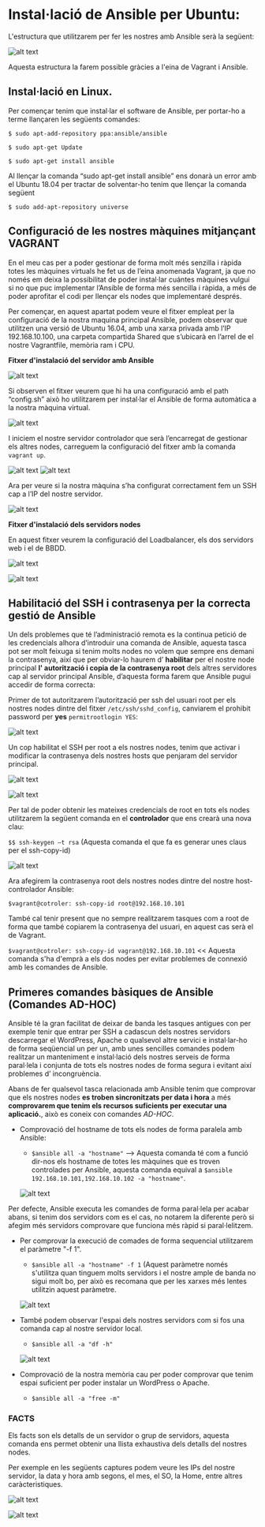 # Instal·lació de Ansible per Ubuntu:

L'estructura que utilitzarem per fer les nostres amb Ansible serà la següent:

![alt text](../img/8.png "8")

Aquesta estructura la farem possible gràcies a l'eina de Vagrant i Ansible.

## Instal·lació en Linux.
Per començar tenim que instal·lar el software de Ansible, per portar-ho a terme llançaren les següents comandes:

`$ sudo apt-add-repository ppa:ansible/ansible`

`$ sudo apt-get Update`

`$ sudo apt-get install ansible`

Al llençar la comanda “sudo apt-get install ansible” ens donarà un error amb el Ubuntu 18.04 per tractar de solventar-ho tenim que llençar la comanda següent

`$ sudo add-apt-repository universe`

<a name="controllernode"></a>
## Configuració de les nostres màquines mitjançant VAGRANT

En el meu cas per a poder gestionar de forma molt més senzilla i ràpida totes les màquines virtuals he fet us de l’eina anomenada Vagrant, ja que no només em deixa la possibilitat de poder instal·lar cuántes màquines vulgui si no que puc implementar l’Ansible de forma més sencilla i ràpida, a més de poder aprofitar el codi per llençar els nodes que implementaré després.

Per començar, en aquest apartat podem veure el fitxer empleat per la configuració de la nostra maquina principal Ansible, podem observar que utilitzen una versió de Ubuntu 16.04, amb una xarxa privada amb l’IP 192.168.10.100, una carpeta compartida Shared que s’ubicarà en l’arrel de el nostre Vagrantfile, memòria ram i CPU. 

__Fitxer d'instalació del servidor amb Ansible__

![alt text](../img/4.png "4")

Si observen el fitxer veurem que hi ha una configuració amb el path “config.sh” això ho utilitzarem per instal·lar el Ansible de forma automàtica a la nostra màquina virtual.

![alt text](../img/5.png "5")

I iniciem el nostre servidor controlador que serà l’encarregat de gestionar els altres nodes, carreguem la configuració del fitxer amb la comanda `vagrant up`.

![alt text](../img/1.png "1")
![alt text](../img/2.png "2")

Ara per veure si la nostra màquina s’ha configurat correctament fem un SSH cap a l’IP del nostre servidor.

![alt text](../img/3.png "3")

__Fitxer d'instalació dels servidors nodes__

En aquest fitxer veurem la configuració del Loadbalancer, els dos servidors web i el de BBDD.

![alt text](../img/nodes.png "nodes")

![alt text](../img/nodes2.png "nodes2")

<a name="ssh-passwd"></a>
## Habilitació del SSH i contrasenya per la correcta gestió de Ansible

Un dels problemes que té l’administració remota es la continua petició de les credencials alhora d’introduir una comanda de Ansible, aquesta tasca pot ser molt feixuga si tenim molts nodes no volem que sempre ens demani la contrasenya, així que per obviar-lo haurem d’ **habilitar** per el nostre node principal **l' autorització i copia de la contrasenya root** dels altres servidores cap al servidor principal Ansible, d’aquesta forma farem que Ansible pugui accedir de forma correcta:

Primer de tot autoritzarem l’autorització per ssh del usuari root per els nostres nodes dintre del fitxer `/etc/ssh/sshd_config`, canviarem el prohibit password per **yes** `permitrootlogin YES`:

![alt text](../img/7.png "7")

Un cop habilitat el SSH per root a els nostres nodes, tenim que activar i modificar la contrasenya dels nostres hosts que penjaram del servidor principal.

![alt text](../img/13.png "13")

![alt text](../img/14.png "14")

Per tal de poder obtenir les mateixes credencials de root en tots els nodes utilitzarem la següent comanda en el **controlador** que ens crearà una nova clau:

`$$ ssh-keygen –t rsa` (Aquesta comanda el que fa es generar unes claus per el ssh-copy-id)

![alt text](../img/10.png "10")

Ara afegirem la contrasenya root dels nostres nodes dintre del nostre host-controlador Ansible:

`$vagrant@cotroler: ssh-copy-id root@192.168.10.101`

També cal tenir present que no sempre realitzarem tasques com a root de forma que també copiarem la contrasenya del usuari, en aquest cas serà el de Vagrant.

`$vagrant@cotroler: ssh-copy-id vagrant@192.168.10.101` << Aquesta comanda s'ha d'emprà a els dos nodes per evitar problemes de connexió  amb les comandes de Ansible.

<a name="comandasbasicas"></a>
## Primeres comandes bàsiques de Ansible (Comandes AD-HOC)

Ansible té la gran facilitat de deixar de banda les tasques antigues con per exemple tenir que entrar per SSH a cadascun dels nostres servidors descarregar el WordPress, Apache o qualsevol altre servici e instal·lar-ho de forma seqüencial un per un, amb unes sencilles comandes podem realitzar un manteniment e instal·lació dels nostres serveis de forma paral·lela i conjunta de tots els nostres nodes de forma segura i evitant així problemes d’ incongruència.

Abans de fer qualsevol tasca relacionada amb Ansible tenim que comprovar que els nostres nodes **es troben sincronitzats per data i hora** a més **comprovarem que tenim els recursos suficients per executar una aplicació.**, això es coneix con comandes *AD-HOC*.

* Comprovació del hostname de tots els nodes de forma paralela amb Ansible:
  * `$ansible all -a "hostname"` --> Aquesta comanda té com a funció dir-nos els hostname de totes les màquines que es troven controlades per Ansible, aquesta comanda equival a `$ansible 192.168.10.101,192.168.10.102 -a "hostname"`.
  
  ![alt text](../img/15.png "15")

Per defecte, Ansible executa les comandes de forma paral·lela per acabar abans, si tenim dos servidors com es el cas, no notarem la diferente però si afegim més servidors comprovare que funciona més ràpid si paral·lelitzem.

* Per comprovar la execució de comades de forma sequencial utilitzarem el paràmetre "-f 1".
  * `$ansible all -a "hostname" -f 1` (Aquest paràmetre només s'utilitza quan tinguem molts servidors i el nostre ample de banda no sigui molt bo, per això es recomana que per les xarxes més lentes utilitzin aquest paràmetre.

  ![alt text](../img/16.png "16")

* També podem observar l'espai dels nostres servidors com si fos una comanda cap al nostre servidor local.
  * `$ansible all -a "df -h"`

  ![alt text](../img/17.png "17")

* Comprovació de la nostra memòria cau per poder comprovar que tenim espai suficient per poder instalar un WordPress o Apache.
  * `$ansible all -a "free -m"`
 
### FACTS

Els facts son els detalls de un servidor o grup de servidors, aquesta comanda ens permet obtenir una llista exhaustiva dels detalls del nostres nodes.

Per exemple en les següents captures podem veure les IPs del nostre servidor, la data y hora amb segons, el mes, el SO, la Home, entre altres caràcteristiques.

![alt text](../img/20.png "20")

![alt text](../img/21.png "21")


  









